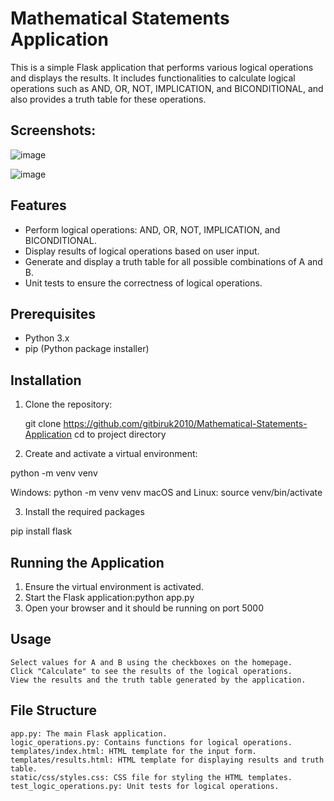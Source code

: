 # Mathematical Statements Application

This is a simple Flask application that performs various logical operations and displays the results. It includes functionalities to calculate logical operations such as AND, OR, NOT, IMPLICATION, and BICONDITIONAL, and also provides a truth table for these operations.

## Screenshots:
![image](https://github.com/user-attachments/assets/f381b77f-1eef-4217-93f1-f160b8573efc)

![image](https://github.com/user-attachments/assets/fd62cbf6-ecc3-46f7-9692-817fd9a63af8)

## Features

- Perform logical operations: AND, OR, NOT, IMPLICATION, and BICONDITIONAL.
- Display results of logical operations based on user input.
- Generate and display a truth table for all possible combinations of A and B.
- Unit tests to ensure the correctness of logical operations.

## Prerequisites

- Python 3.x
- pip (Python package installer)

## Installation

1. Clone the repository:

   git clone https://github.com/gitbiruk2010/Mathematical-Statements-Application
   cd to project directory

2. Create and activate a virtual environment:

python -m venv venv

Windows: python -m venv venv
macOS and Linux: source venv/bin/activate

3. Install the required packages

pip install flask

## Running the Application

1. Ensure the virtual environment is activated.
2. Start the Flask application:python app.py
3. Open your browser and it should be running on port 5000

## Usage

    Select values for A and B using the checkboxes on the homepage.
    Click "Calculate" to see the results of the logical operations.
    View the results and the truth table generated by the application.

## File Structure

    app.py: The main Flask application.
    logic_operations.py: Contains functions for logical operations.
    templates/index.html: HTML template for the input form.
    templates/results.html: HTML template for displaying results and truth table.
    static/css/styles.css: CSS file for styling the HTML templates.
    test_logic_operations.py: Unit tests for logical operations.
